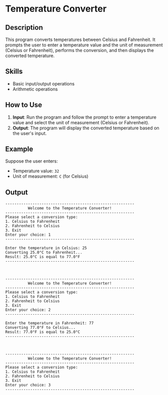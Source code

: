 # Temperature Converter

## Description
This program converts temperatures between Celsius and Fahrenheit. It prompts the user to enter a temperature value and the unit of measurement (Celsius or Fahrenheit), performs the conversion, and then displays the converted temperature.

## Skills
- Basic input/output operations
- Arithmetic operations

## How to Use
1. **Input**: Run the program and follow the prompt to enter a temperature value and select the unit of measurement (Celsius or Fahrenheit).
2. **Output**: The program will display the converted temperature based on the user's input.

## Example
Suppose the user enters:
- Temperature value: `32`
- Unit of measurement: `C` (for Celsius)

## Output

```plaintext
---------------------------------------------------------
          Welcome to the Temperature Converter!          
---------------------------------------------------------
Please select a conversion type:
1. Celsius to Fahrenheit
2. Fahrenheit to Celsius
3. Exit
Enter your choice: 1
---------------------------------------------------------

Enter the temperature in Celsius: 25
Converting 25.0°C to Fahrenheit...
Result: 25.0°C is equal to 77.0°F
---------------------------------------------------------



---------------------------------------------------------
          Welcome to the Temperature Converter!          
---------------------------------------------------------
Please select a conversion type:
1. Celsius to Fahrenheit
2. Fahrenheit to Celsius
3. Exit
Enter your choice: 2
---------------------------------------------------------

Enter the temperature in Fahrenheit: 77
Converting 77.0°F to Celsius...
Result: 77.0°F is equal to 25.0°C
---------------------------------------------------------



---------------------------------------------------------
          Welcome to the Temperature Converter!          
---------------------------------------------------------
Please select a conversion type:
1. Celsius to Fahrenheit
2. Fahrenheit to Celsius
3. Exit
Enter your choice: 3
---------------------------------------------------------
